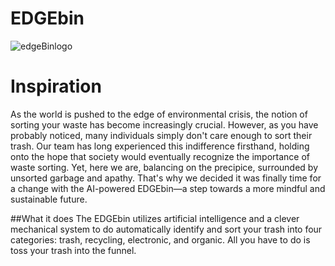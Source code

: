 # EDGEbin
![edgeBinlogo](https://github.com/AnjananT/EDGEbin/assets/144964837/60c39b1f-60da-4e51-b562-c7d3e73dce7f)
# Inspiration
As the world is pushed to the edge of environmental crisis, the notion of sorting your waste has become increasingly crucial. However, as you have probably noticed, many individuals simply don't care enough to sort their trash. Our team has long experienced this indifference firsthand, holding onto the hope that society would eventually recognize the importance of waste sorting. Yet, here we are, balancing on the precipice, surrounded by unsorted garbage and apathy. That's why we decided it was finally time for a change with the AI-powered EDGEbin—a step towards a more mindful and sustainable future. 

##What it does
The EDGEbin utilizes artificial intelligence and a clever mechanical system to do automatically identify and sort your trash into four categories: trash, recycling, electronic, and organic. All you have to do is toss your trash into the funnel.
